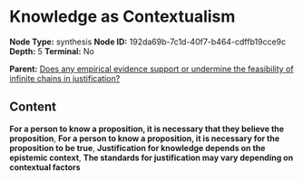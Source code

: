 # Knowledge as Contextualism

**Node Type:** synthesis
**Node ID:** 192da69b-7c1d-40f7-b464-cdffb19cce9c
**Depth:** 5
**Terminal:** No

**Parent:** [Does any empirical evidence support or undermine the feasibility of infinite chains in justification?](does-any-empirical-evidence-support-or-undermine-the-feasibility-of-infinite-chains-in-justification-antithesis-6bec134f-a45b-43ca-a008-850394cfdede.md)

## Content

**For a person to know a proposition, it is necessary that they believe the proposition**, **For a person to know a proposition, it is necessary for the proposition to be true**, **Justification for knowledge depends on the epistemic context**, **The standards for justification may vary depending on contextual factors**

